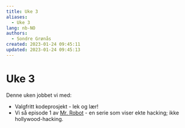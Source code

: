 ```yaml
---
title: Uke 3
aliases: 
  - Uke 3
lang: nb-NO
authors:
  - Sondre Grønås
created: 2023-01-24 09:45:11
updated: 2023-01-24 09:45:13
---
```

# Uke 3
Denne uken jobbet vi med:
- Valgfritt kodeprosjekt - lek og lær!
- Vi så episode 1 av [Mr. Robot](https://www.imdb.com/title/tt4158110/) - en serie som viser ekte hacking; ikke hollywood-hacking.